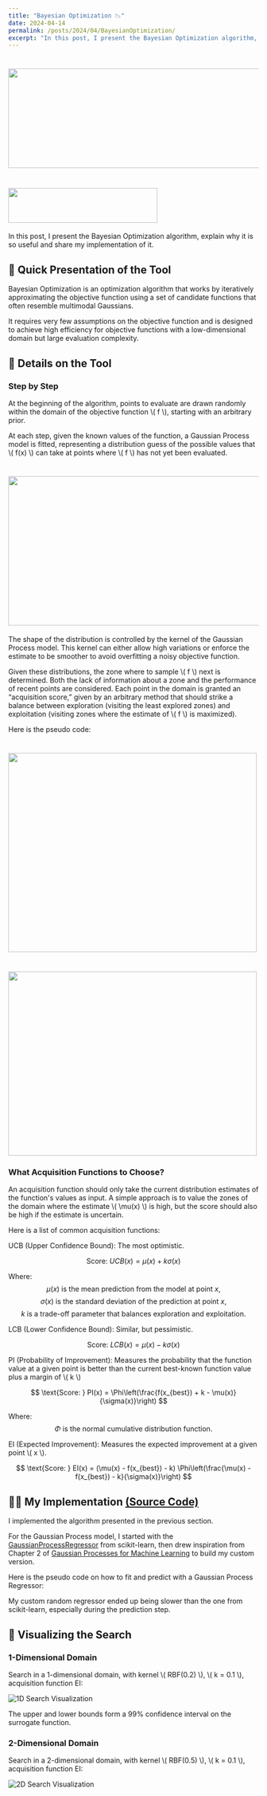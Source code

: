 ```yaml
---
title: "Bayesian Optimization 📉"
date: 2024-04-14
permalink: /posts/2024/04/BayesianOptimization/
excerpt: "In this post, I present the Bayesian Optimization algorithm, explain why it is so useful and share my implementation of it."
---
```

# <img src="/images/BayesianOpt/BayesianOpt1.jpeg" width="900" height="200">

# <img src="/images/DIR.png" width="300" height="70" style="font-size: 15px;">

In this post, I present the Bayesian Optimization algorithm, explain why it is so useful and share my implementation of it.



## 📰 Quick Presentation of the Tool

Bayesian Optimization is an optimization algorithm that works by iteratively approximating the objective function using a set of candidate functions that often resemble multimodal Gaussians. 

It requires very few assumptions on the objective function and is designed to achieve high efficiency for objective functions with a low-dimensional domain but large evaluation complexity.



## 🔬 Details on the Tool

### Step by Step

<p>At the beginning of the algorithm, points to evaluate are drawn randomly within the domain of the objective function \( f \), starting with an arbitrary prior.</p>

<p>At each step, given the known values of the function, a Gaussian Process model is fitted, representing a distribution guess of the possible values that \( f(x) \) can take at points where \( f \) has not yet been evaluated.</p>

# <img src="/images/BayesianOpt/BayesianOpt2.png" width="700" height="300">

The shape of the distribution is controlled by the kernel of the Gaussian Process model. This kernel can either allow high variations or enforce the estimate to be smoother to avoid overfitting a noisy objective function.

<p>Given these distributions, the zone where to sample \( f \) next is determined. Both the lack of information about a zone and the performance of recent points are considered. Each point in the domain is granted an “acquisition score,” given by an arbitrary method that should strike a balance between exploration (visiting the least explored zones) and exploitation (visiting zones where the estimate of \( f \) is maximized).</p>

Here is the pseudo code:

# <img src="/images/BayesianOpt/BayesianOpt4.png" width="500" height="400">

# <img src="/images/BayesianOpt/BayesianOpt3.png" width="500" height="370">

### What Acquisition Functions to Choose?

<p>An acquisition function should only take the current distribution estimates of the function's values as input. A simple approach is to value the zones of the domain where the estimate \( \mu(x) \) is high, but the score should also be high if the estimate is uncertain.</p>

Here is a list of common acquisition functions:

UCB (Upper Confidence Bound): The most optimistic.
  
  $$
  \text{Score: } UCB(x) = \mu(x) + k \sigma(x)
  $$

  Where:
  $$
  \mu(x) \text{ is the mean prediction from the model at point } x,
  $$
  $$
  \sigma(x) \text{ is the standard deviation of the prediction at point } x,
  $$
  $$
  k \text{ is a trade-off parameter that balances exploration and exploitation.}
  $$

LCB (Lower Confidence Bound): Similar, but pessimistic.
  
  $$
  \text{Score: } LCB(x) = \mu(x) - k \sigma(x)
  $$

<p>PI (Probability of Improvement): Measures the probability that the function value at a given point is better than the current best-known function value plus a margin of \( k \)</p>

  $$
  \text{Score: } PI(x) = \Phi\left(\frac{f(x_{best}) + k - \mu(x)}{\sigma(x)}\right)
  $$

  Where:
  $$
  \Phi \text{ is the normal cumulative distribution function.}
  $$

<p>EI (Expected Improvement): Measures the expected improvement at a given point \( x \).</p>

  $$
  \text{Score: } EI(x) = (\mu(x) - f(x_{best}) - k) \Phi\left(\frac{\mu(x) - f(x_{best}) - k}{\sigma(x)}\right)
  $$



## 👨‍💻 My Implementation [(Source Code)](https://github.com/Hadrien-Cr/Discover-Implement-Repeat/tree/main/Optimization/BAYESIAN_OPT)

I implemented the algorithm presented in the previous section.

For the Gaussian Process model, I started with the [GaussianProcessRegressor](https://scikit-learn.org/stable/modules/generated/sklearn.gaussian_process.GaussianProcessRegressor.html) from scikit-learn, then drew inspiration from Chapter 2 of [Gaussian Processes for Machine Learning](https://gaussianprocess.org/gpml/chapters/RW.pdf) to build my custom version.

Here is the pseudo code on how to fit and predict with a Gaussian Process Regressor:

My custom random regressor ended up being slower than the one from scikit-learn, especially during the prediction step.



## 👀 Visualizing the Search

### 1-Dimensional Domain

<p>Search in a 1-dimensional domain, with kernel \( RBF(0.2) \), \( k = 0.1 \), acquisition function EI:</p>

![1D Search Visualization](/images/BayesianOpt/BayesianOpt3.gif)

The upper and lower bounds form a 99% confidence interval on the surrogate function.

### 2-Dimensional Domain

<p>Search in a 2-dimensional domain, with kernel \( RBF(0.5) \), \( k = 0.1 \), acquisition function EI:</p>

![2D Search Visualization](/images/BayesianOpt/BayesianOpt4.gif)
